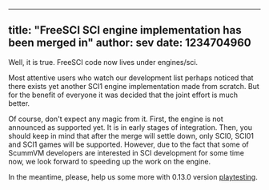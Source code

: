 
---
title: "FreeSCI SCI engine implementation has been merged in"
author: sev
date: 1234704960
---

Well, it is true. FreeSCI code now lives under engines/sci.

Most attentive users who watch our development list perhaps noticed that there exists yet another SCI1 engine implementation made from scratch. But for the benefit of everyone it was decided that the joint effort is much better.

Of course, don't expect any magic from it. First, the engine is not announced as supported yet. It is in early stages of integration. Then, you should keep in mind that after the merge will settle down, only SCI0, SCI01 and SCI1 games will be supported. However, due to the fact that some of ScummVM developers are interested in SCI development for some time now, we look forward to speeding up the work on the engine.

In the meantime, please, help us some more with 0.13.0 version [playtesting](http://forums.scummvm.org/viewtopic.php?t=6773).
